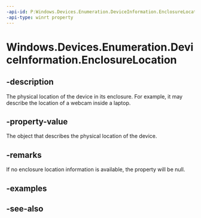 ```yaml
---
-api-id: P:Windows.Devices.Enumeration.DeviceInformation.EnclosureLocation
-api-type: winrt property
---
```


<!-- Property syntax
public Windows.Devices.Enumeration.EnclosureLocation EnclosureLocation { get; }
-->

# Windows.Devices.Enumeration.DeviceInformation.EnclosureLocation

## -description
The physical location of the device in its enclosure. For example, it may describe the location of a webcam inside a laptop.

## -property-value
The object that describes the physical location of the device.

## -remarks
If no enclosure location information is available, the property will be null.

## -examples

## -see-also
